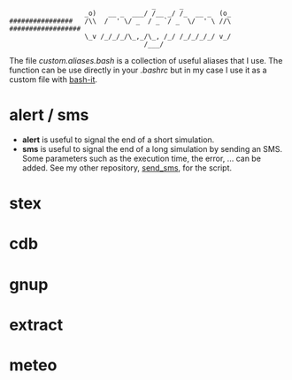                                         _      _
                       _o)   __ _  ___/ /__ _/ /_  __ _  (o_
    ################   /\\  /  ' \/ _  / _ `/ _  \/  ' \ //\   ##################
                       \_v /_/_/_/\_,_/\_, /_/ /_/_/_/_/ v_/
                                      /___/

The file *custom.aliases.bash* is a collection of useful aliases that I use.
The function can be use directly in your *.bashrc* but in my case I use it as 
a custom file with [bash-it](https://github.com/Bash-it/bash-it).

alert / sms
===========

* **alert** is useful to signal the end of a short simulation.
* **sms** is useful to signal the end of a long simulation by sending an SMS.
  Some parameters such as the execution time, the error, ... can be added.
  See my other repository, [send_sms](https://github.com/mmassaro/send_sms),
  for the script.

stex
====

cdb
===

gnup
====

extract
=======

meteo
=====
